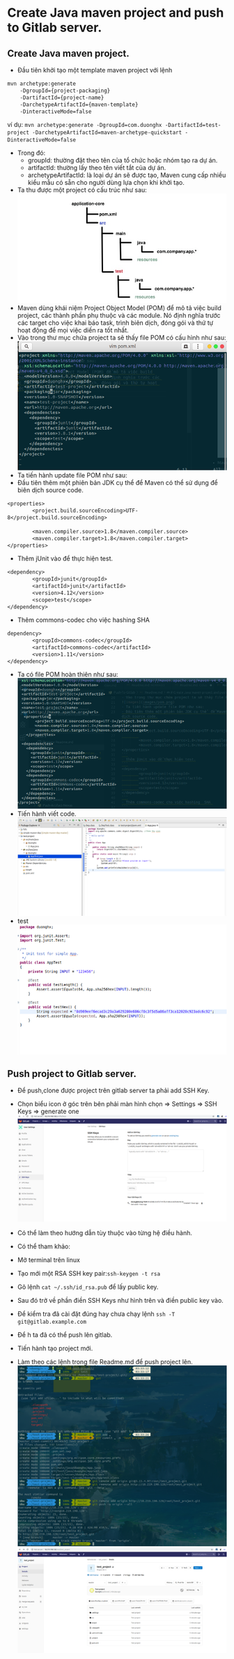 # Create Java maven project and push to Gitlab server.

## Create Java maven project.
- Đầu tiên khởi tạo một template maven project với lệnh 
```
mvn archetype:generate 
	-DgroupId={project-packaging}
	-DartifactId={project-name}
	-DarchetypeArtifactId={maven-template} 
	-DinteractiveMode=false
```
ví dụ: ```mvn archetype:generate -DgroupId=com.duonghx -DartifactId=test-project -DarchetypeArtifactId=maven-archetype-quickstart -DinteractiveMode=false```
- Trong đó:
  - groupId: thường đặt theo tên của tổ chức hoặc nhóm tạo ra dự án.
  - artifactId: thường lấy theo tên viết tắt của dự án.
  - archetypeArtifactId: là loại dự án sẽ được tạo, Maven cung cấp nhiều kiểu mẫu có sẵn cho người dùng lựa chọn khi khởi tạo.
- Ta thu được một project có cấu trúc như sau:
![images](images/cau_truc.png)
- Maven dùng khái niệm Project Object Model (POM) để mô tả việc build project, các thành phần phụ thuộc và các module. Nó định nghĩa trước các target cho việc khai báo task, trình biên dịch, đóng gói và thứ tự hoạt động để mọi việc diến ra tốt nhất.
- Vào trong thư mục chứa project ta sẽ thấy file POM có cấu hình như sau:
![images](images/pom.png)
- Ta tiến hành update file POM như sau:
- Đầu tiên thêm một phiên bản JDK cụ thể  để Maven có thể sử dụng để biên dịch source code.
```
<properties>
        <project.build.sourceEncoding>UTF-8</project.build.sourceEncoding>
		
        <maven.compiler.source>1.8</maven.compiler.source>
        <maven.compiler.target>1.8</maven.compiler.target>
</properties>
```
- Thêm jUnit vào để thực hiện test.
```
<dependency>
		<groupId>junit</groupId>
		<artifactId>junit</artifactId>
		<version>4.12</version>
		<scope>test</scope>
</dependency>
```
- Thêm commons-codec cho việc hashing  SHA 
```
dependency>
		<groupId>commons-codec</groupId>
		<artifactId>commons-codec</artifactId>
		<version>1.11</version>
</dependency>
```
- Ta có file POM hoàn thiên như sau:
![images](images/complete-pom.png)
- Tiến hành viết code.
![images](images/code.png)
- test
![images](images/test.png)

## Push project to Gitlab server.
- Để push,clone được project trên gitlab server ta phải add SSH Key.
- Chọn biểu icon ở góc trên bên phải màn hình chọn => Settings => SSH Keys => generate one
![images](images/ssh.png) 
- Có thể làm theo hướng dẫn tùy thuộc vào từng hệ điều hành.
- Có thể tham khảo:
- Mở terminal trên linux
- Tạo mới một RSA SSH key pair:```ssh-keygen -t rsa```
- Gõ lệnh ```cat ~/.ssh/id_rsa.pub``` để lấy public key.
- Sau đó trở về phần điền SSH Keys như hình trên và điền public key vào.
- Để kiểm tra đã cài đặt đúng hay chưa chạy lệnh ```ssh -T git@gitlab.example.com```

- Để h ta đã có thể push lên gitlab.
- Tiến hành tạo project mới.
- Làm theo các lệnh trong file Readme.md để push project lên.
![images](images/git.png)
![images](images/gitlab.png)